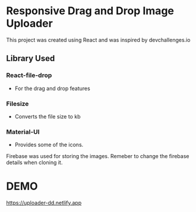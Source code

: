 # Responsive Drag and Drop Image Uploader

This project was created using React and was inspired by devchallenges.io



## Library Used

### React-file-drop 
- For the drag and drop features

### Filesize
- Converts the file size to kb

### Material-UI 
- Provides some of the icons.

Firebase was used for storing the images.
Remeber to change the firebase details when cloning it.

# DEMO
https://uploader-dd.netlify.app
